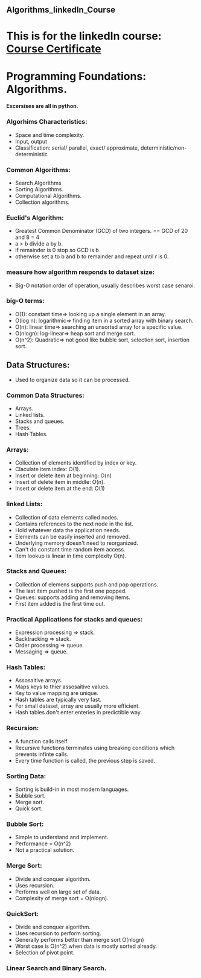 ## Algorithms_linkedIn_Course
# This is for the linkedIn course: [Course Certificate](https://www.linkedin.com/learning/certificates/0c5e5a7aaf9d0f5d3de407579fc5aa0411aa5d484074b70fc2422806a030f534?u=60693444) 
# Programming Foundations: Algorithms.
#### Excersises are all in python.  

### Algorhims Characteristics:
- Space and time complexity. 
- Input, output
- Classification: serial/ parallel, exact/ approximate, deterministic/non-deterministic

### Common Algorithms: 
- Search Algorithms
- Sorting Algorithms.
- Computational Algorithms.
- Collection algorithms. 
### Euclid's Algorithm: 
- Greatest Common Denominator (GCD) of two integers. 
== GCD of 20 and 8 = 4
- a > b divide a by b. 
- if remainder is 0 stop so GCD is b 
- otherwise set a to b and b to remainder and repeat until r is 0. 

### measure how algorithm responds to dataset size: 
- Big-O notation:order of operation, usually describes worst case senaroi. 
### big-O terms: 
- O(1): constant time=> looking up a single element in an array. 
- O(log n): logarithmic=> finding item in a sorted array with binary search. 
- O(n): linear time=> searching an unsorted array for a specific value.  
- O(nlogn): log-linear=> heap sort and merge sort.  
- O(n^2): Quadratic=> not good like bubble sort, selection sort, insertion sort. 

## Data Structures: 
- Used to organize data so it can be processed. 
### Common Data Structures:
- Arrays. 
- Linked lists.
- Stacks and queues. 
- Trees. 
- Hash Tables. 

### Arrays: 
- Collection of elements identified by index or key. 
- Claculate item index: O(1).
- Insert or delete item at beginning: O(n)
- Insert of delete item in middle: O(n).
- Insert or delete item at the end: O(1)

### linked Lists: 
- Collection of data elements called nodes. 
- Contains references to the next node in the list. 
- Hold whatever data the application needs. 
- Elements can be easily inserted and removed. 
- Underlying memory doesn't need to reorganized. 
- Can't do constant time random item access. 
- Item lookup is linear in time complexity O(n). 

### Stacks and Queues: 
- Collection of elemens supports push and pop operations. 
- The last item pushed is the first one popped. 
- Queues: supports adding and removing items. 
- First item added is the first time out. 

### Practical Applications for stacks and queues: 
- Expression processing => stack. 
- Backtracking => stack.
- Order processing => queue.
- Messaging => queue. 

### Hash Tables: 
- Assosaitive arrays. 
- Maps keys to thier assosaitive values.  
- Key to value mapping are unique. 
- Hash tables are typically very fast. 
- For small dataset, array are usually more efficient. 
- Hash tables don't enter enteries in predictible way. 

### Recursion: 
- A function calls itself. 
- Recursive functions terminates using breaking conditions which prevents infinte calls. 
- Every time function is called, the previous step is saved. 

### Sorting Data: 
- Sorting is build-in in most modern languages. 
- Bubble sort.
- Merge sort.
- Quick sort. 

### Bubble Sort: 
- Simple to understand and implement. 
- Performance = O(n^2)
- Not a practical solution. 

### Merge Sort: 
- Divide and conquer algorithm.
- Uses recursion. 
- Performs well on large set of data. 
- Complexity of merge sort = O(nlogn).

### QuickSort: 
- Divide and conquer algorithm.
- Uses recursion to perform sorting. 
- Generally performs better than merge sort O(nlogn)
- Worst case is O(n^2) when data is mostly sorted already. 
- Selection of pivot point. 

### Linear Search and Binary Search. 
